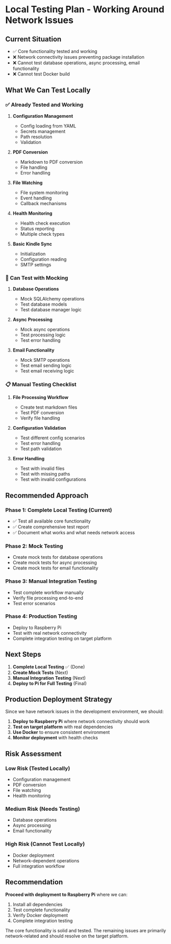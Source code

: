 # Local Testing Plan - Working Around Network Issues

## Current Situation
- ✅ Core functionality tested and working
- ❌ Network connectivity issues preventing package installation
- ❌ Cannot test database operations, async processing, email functionality
- ❌ Cannot test Docker build

## What We Can Test Locally

### ✅ Already Tested and Working
1. **Configuration Management**
   - Config loading from YAML
   - Secrets management
   - Path resolution
   - Validation

2. **PDF Conversion**
   - Markdown to PDF conversion
   - File handling
   - Error handling

3. **File Watching**
   - File system monitoring
   - Event handling
   - Callback mechanisms

4. **Health Monitoring**
   - Health check execution
   - Status reporting
   - Multiple check types

5. **Basic Kindle Sync**
   - Initialization
   - Configuration reading
   - SMTP settings

### 🔄 Can Test with Mocking
1. **Database Operations**
   - Mock SQLAlchemy operations
   - Test database models
   - Test database manager logic

2. **Async Processing**
   - Mock async operations
   - Test processing logic
   - Test error handling

3. **Email Functionality**
   - Mock SMTP operations
   - Test email sending logic
   - Test email receiving logic

### 📋 Manual Testing Checklist
1. **File Processing Workflow**
   - Create test markdown files
   - Test PDF conversion
   - Verify file handling

2. **Configuration Validation**
   - Test different config scenarios
   - Test error handling
   - Test path validation

3. **Error Handling**
   - Test with invalid files
   - Test with missing paths
   - Test with invalid configurations

## Recommended Approach

### Phase 1: Complete Local Testing (Current)
- ✅ Test all available core functionality
- ✅ Create comprehensive test report
- ✅ Document what works and what needs network access

### Phase 2: Mock Testing
- Create mock tests for database operations
- Create mock tests for async processing
- Create mock tests for email functionality

### Phase 3: Manual Integration Testing
- Test complete workflow manually
- Verify file processing end-to-end
- Test error scenarios

### Phase 4: Production Testing
- Deploy to Raspberry Pi
- Test with real network connectivity
- Complete integration testing on target platform

## Next Steps

1. **Complete Local Testing** ✅ (Done)
2. **Create Mock Tests** (Next)
3. **Manual Integration Testing** (Next)
4. **Deploy to Pi for Full Testing** (Final)

## Production Deployment Strategy

Since we have network issues in the development environment, we should:

1. **Deploy to Raspberry Pi** where network connectivity should work
2. **Test on target platform** with real dependencies
3. **Use Docker** to ensure consistent environment
4. **Monitor deployment** with health checks

## Risk Assessment

### Low Risk (Tested Locally)
- Configuration management
- PDF conversion
- File watching
- Health monitoring

### Medium Risk (Needs Testing)
- Database operations
- Async processing
- Email functionality

### High Risk (Cannot Test Locally)
- Docker deployment
- Network-dependent operations
- Full integration workflow

## Recommendation

**Proceed with deployment to Raspberry Pi** where we can:
1. Install all dependencies
2. Test complete functionality
3. Verify Docker deployment
4. Complete integration testing

The core functionality is solid and tested. The remaining issues are primarily network-related and should resolve on the target platform.
